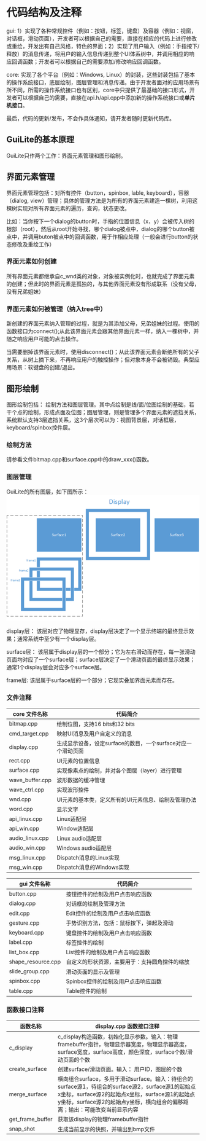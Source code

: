 # 代码结构及注释
gui: 1）实现了各种常规控件（例如：按钮，标签，键盘）及容器（例如：视窗，对话框，滑动页面），开发者可以根据自己的需要，直接在相应的代码上进行修改或重绘，开发出有自己风格，特色的界面；2）实现了用户输入（例如：手指按下/释放）的消息传递，将用户的输入信息传递到整个UI体系树中，并调用相应的响应回调函数；开发者可以根据自己的需要添加/修改响应回调函数。

core: 实现了各个平台（例如：Windows, Linux）的封装，这些封装包括了基本的操作系统接口，底层绘制，图层管理和消息传递。由于开发者面对的应用场景有所不同，所需的操作系统接口也有区别，core中只提供了最基础的接口形式，开发者可以根据自己的需要，直接在api.h/api.cpp中添加新的操作系统接口或**单片机接口**。

最后，代码的更新/发布，不会作具体通知，请开发者随时更新代码库。

## GuiLite的基本原理
GuiLite只作两个工作：界面元素管理和图形绘制。

## 界面元素管理
界面元素管理包括：对所有控件（button，spinbox, lable, keyboard），容器（dialog, view）管理；具体的管理方法是为所有的界面元素建造一棵树，利用这棵树实现对所有界面元素的遍历，查询，状态更改。

比如：当你按下一个dialog的button时，手指的位置信息（x，y）会被传入树的根部（root），然后从root开始寻找，哪个dialog被点中，dialog的哪个button被点中，并调用buton被点中的回调函数，用于作相应处理（一般会进行button的状态修改及重绘工作）

### 界面元素如何创建
所有界面元素都继承自c_wnd类的对象，对象被实例化时，也就完成了界面元素的创建；但此时的界面元素是孤独的，与其他界面元素没有形成联系（没有父母，没有兄弟姐妹）

### 界面元素如何被管理（纳入tree中）
新创建的界面元素纳入管理的过程，就是为其添加父母，兄弟姐妹的过程。使用的函数接口为connect();从此该界面元素会跟其他界面元素一样，纳入一棵树中，并随之响应用户可能的点击操作。

当需要删掉该界面元素时，使用disconnect()；从此该界面元素会断绝所有的父子关系，从树上摘下来，不再响应用户的触控操作；但对象本身不会被销毁。典型应用场景：软键盘的创建/退出。

## 图形绘制
图形绘制包括： 绘制方法和图层管理。其中点绘制是线/面/位图绘制的基础，若干个点的绘制，形成点面及位图；图层管理，则是管理多个界面元素的遮挡关系，系统默认支持3层遮挡关系，这3个层次可以为：视图背景层，对话框层，keyboard/spinbox控件层。

### 绘制方法
请参看文件bitmap.cpp和surface.cpp中的draw_xxx()函数。

### 图层管理
GuiLite的所有图层，如下图所示：
![Graphic layer](GraphicLayer.png)

display层：
该层对应了物理显存，display层决定了一个显示终端的最终显示效果；通常系统中至少有一个display层。

surface层：
该层属于display层的一个部分；它为左右滑动而存在，每一张滑动页面均对应了一个surface层；surface层决定了一个滑动页面的最终显示效果；通常1个display层会对应多个surface层。

frame层:
该层属于surface层的一个部分；它现实叠加界面元素而存在。

### 文件注释
| core 文件名称 | 代码简介 |
| --- | --- |
| bitmap.cpp | 绘制位图，支持16 bits和32 bits |
| cmd_target.cpp | 映射UI消息及用户自定义的消息 |
| display.cpp | 生成显示设备，设定surface的数目，一个surface对应一个滑动页面 |
| rect.cpp | UI元素的位置信息 |
| surface.cpp | 实现像素点的绘制，并对各个图层（layer）进行管理 |
| wave_buffer.cpp | 波形数据的缓冲管理 |
| wave_ctrl.cpp | 实现波形控件 |
| wnd.cpp | UI元素的基本类，定义所有的UI元素信息、绘制及管理办法 |
| word.cpp | 显示文字 |
| api_linux.cpp | Linux适配层 |
| api_win.cpp | Window适配层 |
| audio_linux.cpp | Linux audio适配层 |
| audio_win.cpp | Windows audio适配层 |
| msg_linux.cpp | Dispatch消息的Linux实现 |
| msg_win.cpp | Dispatch消息的Windows实现 |


| gui 文件名称 | 代码简介 |
| --- | --- |
| button.cpp | 按钮控件的绘制及用户点击响应函数 |
| dialog.cpp | 对话框的绘制及管理方法 |
| edit.cpp | Edit控件的绘制及用户点击响应函数 |
| gesture.cpp | 手势识别方法，包括：鼠标按下，弹起及滑动 |
| keyboard.cpp | 键盘控件的绘制及用户点击响应函数 |
| label.cpp | 标签控件的绘制 |
| list_box.cpp | List控件的绘制及用户点击响应函数 |
| shape_resource.cpp | 自定义的形状资源，主要用于：支持圆角控件的缩放 |
| slide_group.cpp | 滑动页面的显示及管理 |
| spinbox.cpp | Spinbox控件的绘制及用户点击响应函数 |
| table.cpp | Table控件的绘制 |

### 函数接口注释
| 函数名称 | display.cpp 函数接口注释 |
| --- | --- |
| c_display | c_display构造函数，初始化显示参数。输入：物理framebuffer指针，物理显示器宽度，物理显示器高度，surface宽度，surface高度，颜色深度，surface个数/滑动页面的个数 |
| create_surface | 创建surface/滑动页面。输入： 用户ID，图层的个数|
| merge_surface | 横向组合surface，多用于滑动surface。输入：待组合的surface源1，待组合的surface源2，surface源1的起始点x坐标，surface源2的起始点x坐标，surface源1的起始点y坐标，surface源2的起始点y坐标，横向组合的偏移距离；输出：可能改变当前显示内容 |
| get_frame_buffer | 获取该display的物理framebuffer指针 |
| snap_shot | 生成当前显示的快照，并输出到bmp文件 |
